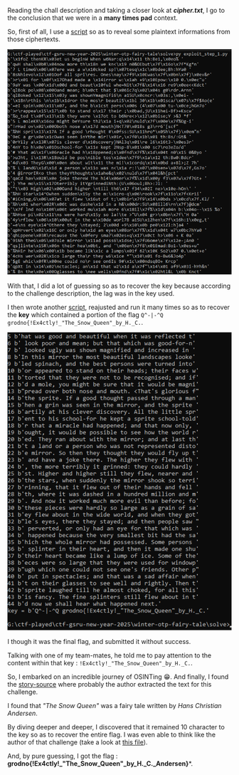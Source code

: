 Reading the chall description and taking a closer look at **_cipher.txt_**, I go to the conclusion that we were in a **many times pad** context.

So, first of all, I use a [script](./solve/exploit_step_1.py) so as to reveal some plaintext informations from those ciphertexts.

![many-times-pad-exploit-1-](./solve/many-times-pad-exploit-1-.png)

With that, I did a lot of guessing so as to recover the key because according to the challenge description, the lag was in the key used.

I then wrote another [script](./solve/exploit_step_2.py), reajusted and run it many times so as to recover the **key** which contained a portion of the flag `Q^-|-^Q grodno{!Ex4ctly!_"The_Snow_Queen"_by_H._C.`.

![key-recovering-exploit-2-](./solve/key-recovering-exploit-2-.png)

I though it was the final flag, and submitted it without success.

Talking with one of my team-mates, he told me to pay attention to the content within that key : `!Ex4ctly!_"The_Snow_Queen"_by_H._C.`.

So, I embarked on an incredible journey of OSINTing 😁. And finally, I found the [story-source](https://freekidsbooks.org/the-snow-queen/#google_vignette) where probably the author extracted the text for this challenge.

I found that _"The Snow Queen"_ was a fairy tale written by _Hans Christian Andersen_.

By diving deeper and deeper, I discovered that it remained 10 character to the key so as to recover the entire flag. I was even able to think like the author of that challenge (take a look at [this file](./solve/back_to_author_thoughts.py)).

And, by pure guessing, I got the flag : **grodno{!Ex4ctly!_"The_Snow_Queen"_by_H._C._Andersen}***.